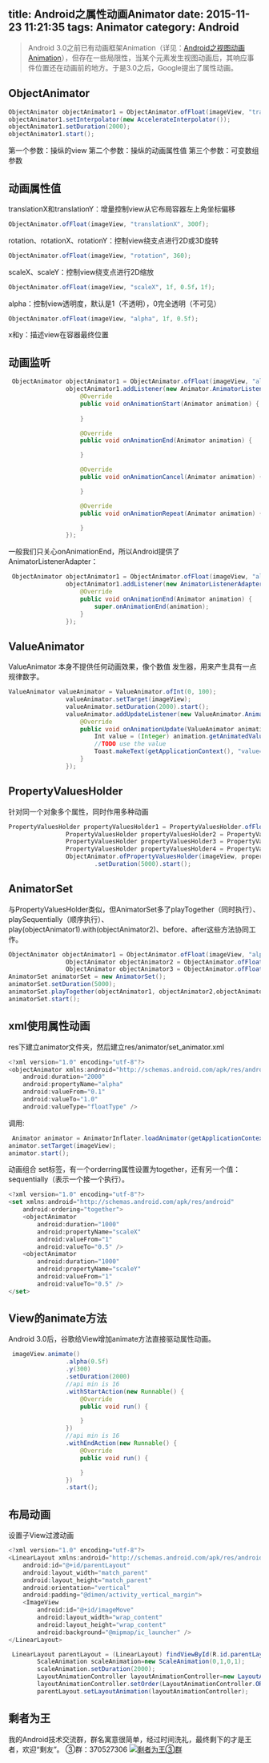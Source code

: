 title: Android之属性动画Animator
date: 2015-11-23 11:21:35
tags: Animator
category: Android
---
> Android 3.0之前已有动画框架Animation（详见：[Android之视图动画Animation](http://wuxiaolong.me/2015/09/08/ViewAnimation/)），但存在一些局限性，当某个元素发生视图动画后，其响应事件位置还在动画前的地方。于是3.0之后，Google提出了属性动画。

## ObjectAnimator
```java
ObjectAnimator objectAnimator1 = ObjectAnimator.ofFloat(imageView, "translationX", 300);
objectAnimator1.setInterpolator(new AccelerateInterpolator());
objectAnimator1.setDuration(2000);
objectAnimator1.start();
```
第一个参数：操纵的view
第二个参数：操纵的动画属性值
第三个参数：可变数组参数

<!--more-->

## 动画属性值
translationX和translationY：增量控制view从它布局容器左上角坐标偏移
```java
ObjectAnimator.ofFloat(imageView, "translationX", 300f);
```
rotation、rotationX、rotationY：控制view绕支点进行2D或3D旋转
```java
ObjectAnimator.ofFloat(imageView, "rotation", 360);
```
scaleX、scaleY：控制view绕支点进行2D缩放
```java
ObjectAnimator.ofFloat(imageView, "scaleX", 1f, 0.5f，1f);
```
alpha：控制view透明度，默认是1（不透明），0完全透明（不可见）
```java
ObjectAnimator.ofFloat(imageView, "alpha", 1f, 0.5f);
```
x和y：描述view在容器最终位置
## 动画监听
```java
 ObjectAnimator objectAnimator1 = ObjectAnimator.ofFloat(imageView, "alpha", 0.5f, 1f);
                objectAnimator1.addListener(new Animator.AnimatorListener() {
                    @Override
                    public void onAnimationStart(Animator animation) {
                        
                    }

                    @Override
                    public void onAnimationEnd(Animator animation) {

                    }

                    @Override
                    public void onAnimationCancel(Animator animation) {

                    }

                    @Override
                    public void onAnimationRepeat(Animator animation) {

                    }
                });
```
一般我们只关心onAnimationEnd，所以Android提供了AnimatorListenerAdapter：
```java
 ObjectAnimator objectAnimator1 = ObjectAnimator.ofFloat(imageView, "alpha", 0.5f, 1f);
                objectAnimator1.addListener(new AnimatorListenerAdapter() {
                    @Override
                    public void onAnimationEnd(Animator animation) {
                        super.onAnimationEnd(animation);
                    }
                });
```
## ValueAnimator 
ValueAnimator 本身不提供任何动画效果，像个数值 发生器，用来产生具有一点规律数字。
```java
ValueAnimator valueAnimator = ValueAnimator.ofInt(0, 100);
                valueAnimator.setTarget(imageView);
                valueAnimator.setDuration(2000).start();
                valueAnimator.addUpdateListener(new ValueAnimator.AnimatorUpdateListener() {
                    @Override
                    public void onAnimationUpdate(ValueAnimator animation) {
                        Int value = (Integer) animation.getAnimatedValue();
                        //TODO use the value
                        Toast.makeText(getApplicationContext(), "value=" + value, Toast.LENGTH_LONG).show();
                    }
                });
```

## PropertyValuesHolder
针对同一个对象多个属性，同时作用多种动画
```java
PropertyValuesHolder propertyValuesHolder1 = PropertyValuesHolder.ofFloat("translationX", 300f);
                PropertyValuesHolder propertyValuesHolder2 = PropertyValuesHolder.ofFloat("alpha", 1f, 0.5f);
                PropertyValuesHolder propertyValuesHolder3 = PropertyValuesHolder.ofFloat("scaleX", 1f, 0, 1f);
                PropertyValuesHolder propertyValuesHolder4 = PropertyValuesHolder.ofFloat("scaleY", 1f, 0, 1f);
                ObjectAnimator.ofPropertyValuesHolder(imageView, propertyValuesHolder1, propertyValuesHolder2, propertyValuesHolder3, propertyValuesHolder4)
                        .setDuration(5000).start();
```

## AnimatorSet 
与PropertyValuesHolder类似，但AnimatorSet多了playTogether（同时执行）、playSequentially（顺序执行）、play(objectAnimator1).with(objectAnimator2)、before、after这些方法协同工作。
```java
ObjectAnimator objectAnimator1 = ObjectAnimator.ofFloat(imageView, "alpha", 1f, 0.5f);
                ObjectAnimator objectAnimator2 = ObjectAnimator.ofFloat(imageView, "translationY", 300);
                ObjectAnimator objectAnimator3 = ObjectAnimator.ofFloat(imageView, "scaleX", 1f, 0, 1f);
AnimatorSet animatorSet = new AnimatorSet();
animatorSet.setDuration(5000);
animatorSet.playTogether(objectAnimator1, objectAnimator2,objectAnimator3);
animatorSet.start();
```

## xml使用属性动画
res下建立animator文件夹，然后建立res/animator/set_animator.xml
```js
<?xml version="1.0" encoding="utf-8"?>
<objectAnimator xmlns:android="http://schemas.android.com/apk/res/android"
    android:duration="2000"
    android:propertyName="alpha"
    android:valueFrom="0.1"
    android:valueTo="1.0"
    android:valueType="floatType" />
```
调用:
```java
 Animator animator = AnimatorInflater.loadAnimator(getApplicationContext(), R.animator.set_animator);
animator.setTarget(imageView);
animator.start();
```
动画组合
set标签，有一个orderring属性设置为together，还有另一个值：sequentially（表示一个接一个执行）。
```js
<?xml version="1.0" encoding="utf-8"?>
<set xmlns:android="http://schemas.android.com/apk/res/android"
    android:ordering="together">
    <objectAnimator
        android:duration="1000"
        android:propertyName="scaleX"
        android:valueFrom="1"
        android:valueTo="0.5" />
    <objectAnimator
        android:duration="1000"
        android:propertyName="scaleY"
        android:valueFrom="1"
        android:valueTo="0.5" />
</set>
```
## View的animate方法
Android 3.0后，谷歌给View增加animate方法直接驱动属性动画。
```java
 imageView.animate()
                .alpha(0.5f)
                .y(300)
                .setDuration(2000)
                //api min is 16
                .withStartAction(new Runnable() {
                    @Override
                    public void run() {

                    }
                })
                //api min is 16
                .withEndAction(new Runnable() {
                    @Override
                    public void run() {

                    }
                })
                .start();
```
## 布局动画
设置子View过渡动画
```js
<?xml version="1.0" encoding="utf-8"?>
<LinearLayout xmlns:android="http://schemas.android.com/apk/res/android"
    android:id="@+id/parentLayout"
    android:layout_width="match_parent"
    android:layout_height="match_parent"
    android:orientation="vertical"
    android:padding="@dimen/activity_vertical_margin">
    <ImageView
        android:id="@+id/imageMove"
        android:layout_width="wrap_content"
        android:layout_height="wrap_content"
        android:background="@mipmap/ic_launcher" />
</LinearLayout>

```
```java
 LinearLayout parentLayout = (LinearLayout) findViewById(R.id.parentLayout);
        ScaleAnimation scaleAnimation=new ScaleAnimation(0,1,0,1);
        scaleAnimation.setDuration(2000);
        LayoutAnimationController layoutAnimationController=new LayoutAnimationController(scaleAnimation,0.5f);
        layoutAnimationController.setOrder(LayoutAnimationController.ORDER_NORMAL);
        parentLayout.setLayoutAnimation(layoutAnimationController);
```

## 剩者为王
我的Android技术交流群，群名寓意很简单，经过时间洗礼，最终剩下的才是王者，欢迎“剩友”。
③群：370527306 <a target="_blank" href="http://shang.qq.com/wpa/qunwpa?idkey=0a992ba077da4c8325cbfef1c9e81f0443ffb782a0f2135c1a8f7326baac58ac"><img border="0" src="http://pub.idqqimg.com/wpa/images/group.png" alt="剩者为王③群" title="剩者为王③群"></a>
